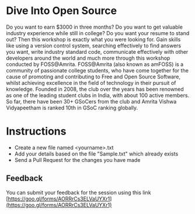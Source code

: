 # Dive Into Open Source

Do you want to earn $3000 in three months? Do you want to get valuable industry experience while still in college? Do you want your resume to stand out? Then this workshop is exactly what you were looking for. Gain skills like using a version control system, searching effectively to find answers you want, write industry standard code, communicate effectively with other developers around the world and much more through this workshop conducted by FOSS@Amrita. FOSS@Amrita (also known as amFOSS) is a community of passionate college students, who have come together for the cause of promoting and contributing to Free and Open Source Software, whilst achieving excellence in the field of technology in their pursuit of knowledge. Founded in 2008, the club over the years has been renowned as one of the leading student clubs in India, with about 100 active members. So far, there have been 30+ GSoCers from the club and Amrita Vishwa Vidyapeetham is ranked 10th in GSoC ranking globally.


# Instructions

- Create a new file named \<yourname\>.txt
- Add your details based on the file "Sample.txt" which already exists
- Send a Pull Request for the changes you have made

## Feedback

You can submit your feedback for the session using this link [https://goo.gl/forms/AORRrCs3ELVaUYXr1](https://goo.gl/forms/AORRrCs3ELVaUYXr1)
